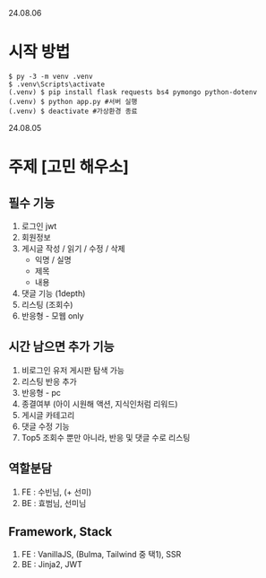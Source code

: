 24.08.06

# 시작 방법

```
$ py -3 -m venv .venv
$ .venv\Scripts\activate
(.venv) $ pip install flask requests bs4 pymongo python-dotenv
(.venv) $ python app.py #서버 실행
(.venv) $ deactivate #가상환경 종료

```

24.08.05

# 주제 [고민 해우소]

## 필수 기능

1. 로그인 jwt
2. 회원정보
3. 게시글 작성 / 읽기 / 수정 / 삭제
   - 익명 / 실명
   - 제목
   - 내용
4. 댓글 기능 (1depth)
5. 리스팅 (조회수)
6. 반응형 - 모웹 only

## 시간 남으면 추가 기능

1. 비로그인 유저 게시판 탐색 가능
2. 리스팅 반응 추가
3. 반응형 - pc
4. 종결여부 (아이 시원해 액션, 지식인처럼 리워드)
5. 게시글 카테고리
6. 댓글 수정 기능
7. Top5 조회수 뿐만 아니라, 반응 및 댓글 수로 리스팅

## 역할분담

1. FE : 수빈님, (+ 선미)
2. BE : 효범님, 선미님

## Framework, Stack

1. FE : VanillaJS, (Bulma, Tailwind 중 택1), SSR
2. BE : Jinja2, JWT
